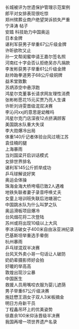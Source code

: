 长城被评为世遗保护管理示范案例  
郎平对女排表现很吃惊  
郑州殡葬业商户绝望哭诉损失严重  
宁泽涛 帖子  
安踏 科技助力中国奥运  
日本金牌  
谌利军获男子举重67公斤级金牌  
许昕欲吹又止  
孙一文帮闺蜜申请王嘉尔签名照  
河南红十字会否认拒绝吴亦凡捐款  
李发彬获男子举重61公斤级金牌  
赵帅跆拳道男子68公斤级铜牌  
益禾堂致歉  
苏炳添空中悬浮跑  
鸿星尔克董事长请求网友理性消费  
张彬彬愿花15元买贾乃亮人生课  
许昕刘诗雯晋级混双决赛  
李沁问xxj的意思是幼稚吗  
鸿星尔克门店深夜12点挤满顾客  
美国跳水队重大失误  
李大勋爆冷出局  
体重140斤记者体验台风过境江苏  
袁佳楠的腿  
上海暴雨  
当刘国梁开启训话模式  
女排世界排名  
谌利军145公斤抓举成功  
乒乓球解说好笑  
奥运会体操  
珠海金海大桥垮塌已致2人遇难  
地铁失联者妻子录音呼唤丈夫  
女童上培训班失联后池塘溺亡  
中国跳水队为什么叫梦之队  
奥运滑板项目爆冷  
台风烟花将二次登陆  
苏州或将出现10级以上大风  
李冰洁破女子400米自由泳亚洲纪录  
巴基斯坦举重选手晕倒  
杭州暴雨  
乒乓球混双半决赛  
台风天外卖小哥一句话让人破防  
奶奶辈摄影师好会拍  
好暖的举高高  
敦煌出现沙尘暴  
中国医生  
救援人员用嘴咬衣服为婴儿遮荫  
男子举重67公斤级决赛  
施廷懋王涵女子双人3米板摘金  
明日方舟新干员  
丁程鑫吊环上的优美姿势  
徐嘉余100米仰泳晋级半决赛  
我国再增一项世界遗产名录  
